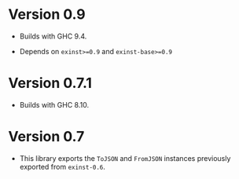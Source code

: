 # Version 0.9

* Builds with GHC 9.4.

* Depends on `exinst>=0.9` and `exinst-base>=0.9`


# Version 0.7.1

* Builds with GHC 8.10.

# Version 0.7

* This library exports the `ToJSON` and `FromJSON` instances previously
  exported from `exinst-0.6`.

